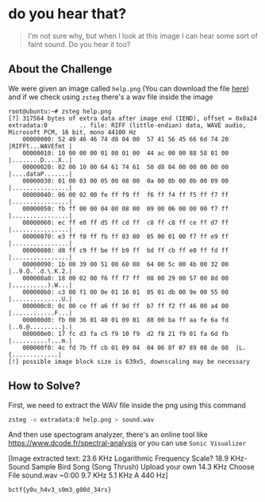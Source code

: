 # do you hear that?
> I'm not sure why, but when I look at this image I can hear some sort of faint sound. Do you hear it too?

## About the Challenge
We were given an image called `help.png` (You can download the file [here](help.png)) and if we check using `zsteg` there's a wav file inside the image

```
root@ubuntu:~# zsteg help.png
[?] 317564 bytes of extra data after image end (IEND), offset = 0x8a24
extradata:0         .. file: RIFF (little-endian) data, WAVE audio, Microsoft PCM, 16 bit, mono 44100 Hz
    00000000: 52 49 46 46 74 d8 04 00  57 41 56 45 66 6d 74 20  |RIFFt...WAVEfmt |
    00000010: 10 00 00 00 01 00 01 00  44 ac 00 00 88 58 01 00  |........D....X..|
    00000020: 02 00 10 00 64 61 74 61  50 d8 04 00 00 00 00 00  |....dataP.......|
    00000030: 01 00 03 00 05 00 08 00  0a 00 0b 00 0b 00 09 00  |................|
    00000040: 06 00 02 00 fe ff f9 ff  f6 ff f4 ff f5 ff f7 ff  |................|
    00000050: fb ff 00 00 04 00 08 00  09 00 06 00 00 00 f7 ff  |................|
    00000060: ec ff e0 ff d5 ff cd ff  c8 ff c8 ff ce ff d7 ff  |................|
    00000070: e3 ff f0 ff fb ff 03 00  05 00 01 00 f7 ff e9 ff  |................|
    00000080: d8 ff c9 ff be ff b9 ff  bd ff cb ff e0 ff fd ff  |................|
    00000090: 1b 00 39 00 51 00 60 00  64 00 5c 00 4b 00 32 00  |..9.Q.`.d.\.K.2.|
    000000a0: 18 00 02 00 f6 ff f7 ff  08 00 29 00 57 00 8d 00  |..........).W...|
    000000b0: c3 00 f1 00 0e 01 16 01  05 01 db 00 9e 00 55 00  |..............U.|
    000000c0: 0c 00 ce ff a6 ff 9d ff  b7 ff f2 ff 46 00 a4 00  |............F...|
    000000d0: fb 00 36 01 40 01 09 01  88 00 ba ff aa fe 6a fd  |..6.@.........j.|
    000000e0: 17 fc d3 fa c5 f9 10 f9  d2 f8 21 f9 01 fa 6d fb  |..........!...m.|
    000000f0: 4c fd 7b ff cb 01 09 04  04 06 8f 07 89 08 de 08  |L.{.............|
[!] possible image block size is 639x5, downscaling may be necessary
```

## How to Solve?
First, we need to extract the WAV file inside the png using this command

```bash
zsteg -e extradata:0 help.png > sound.wav
```

And then use spectogram analyzer, there's an online tool like https://www.dcode.fr/spectral-analysis or you can use `Sonic Visualizer`


[Image extracted text: 23.6
KHz
Logarithmic Frequency Scale?
18.9
KHz-
Sound Sample
Bird Song (Song Thrush)
Upload your own
14.3
KHz
Choose File
sound.wav
~0:00
9.7
KHz
5.1
KHz
A
440
Hz]


```
bctf{y0u_h4v3_s0m3_g00d_34rs}
```